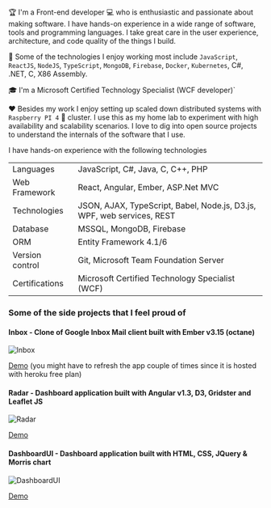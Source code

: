 :trophy: I'm a Front-end developer :computer: who is enthusiastic and passionate about making software. I have hands-on experience in a wide range of software, tools and programming languages. I take great care in the user experience, architecture, and code quality of the things I build. 

:high_brightness: Some of the technologies I enjoy working most include `JavaScript`, `ReactJS`, `NodeJS`, `TypeScript`, `MongoDB`, `Firebase`, `Docker`, `Kubernetes`, C#, .NET, C, X86 Assembly. 

:mortar_board: I'm a Microsoft Certified Technology Specialist (WCF developer)`

:heart: Besides my work I enjoy setting up scaled down distributed systems with `Raspberry PI 4` :strawberry: cluster. I use this as my home lab to experiment with high availability and scalability scenarios. I love to dig into open source projects to understand the internals of the software that I use.  

I have hands-on experience with the following technologies

|   |  |
|---|---|
| Languages  |  JavaScript, C#, Java, C, C++, PHP |
| Web Framework  |  React, Angular, Ember, ASP.Net MVC |
| Technologies  |  JSON, AJAX, TypeScript, Babel, Node.js, D3.js, WPF, web services, REST  |
| Database  | MSSQL, MongoDB, Firebase |
| ORM  |  Entity Framework 4.1/6 |
| Version control  | Git, Microsoft Team Foundation Server |
| Certifications  |  Microsoft Certified Technology Specialist (WCF) |


###  Some of the side projects that I feel proud of

#### Inbox - Clone of Google Inbox Mail client built with Ember v3.15 (octane)
![Inbox](https://user-images.githubusercontent.com/6217629/119303035-ec530480-bc19-11eb-80f9-1b54639fa7bc.gif)

[Demo](https://inbox-ember.herokuapp.com/) (you might have to refresh the app couple of times since it is hosted with heroku free plan)

#### Radar - Dashboard application built with Angular v1.3, D3, Gridster and Leaflet JS
![Radar](https://user-images.githubusercontent.com/6217629/119277443-9c9e1a00-bbd4-11eb-9c5c-eac60c2f76b8.gif)

[Demo](https://ngradar-io.herokuapp.com/#/dashboard)

#### DashboardUI - Dashboard application built with HTML, CSS, JQuery & Morris chart
![DashboardUI](https://user-images.githubusercontent.com/6217629/119304187-bf9fec80-bc1b-11eb-8db8-b7f19944612f.gif)

[Demo](http://sathishlxg.github.io/)
 
<!--
**sathishlxg/sathishlxg** is a ✨ _special_ ✨ repository because its `README.md` (this file) appears on your GitHub profile.

Here are some ideas to get you started:

- 🔭 I’m currently working on ...
- 🌱 I’m currently learning ...
- 👯 I’m looking to collaborate on ...
- 🤔 I’m looking for help with ...
- 💬 Ask me about ...
- 📫 How to reach me: ...
- 😄 Pronouns: ...
- ⚡ Fun fact: ...

<a href="https://www.linkedin.com/in/sathishlxg/">
  <img align="left" alt="Sathish's LinkedIN" width="22px" src="https://raw.githubusercontent.com/peterthehan/peterthehan/master/assets/linkedin.svg" />
</a>

-->
